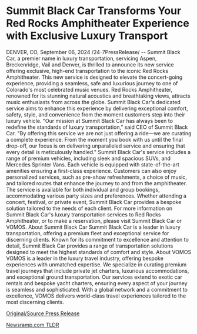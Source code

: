 # Summit Black Car Transforms Your Red Rocks Amphitheater Experience with Exclusive Luxury Transport

DENVER, CO, September 06, 2024 /24-7PressRelease/ -- Summit Black Car, a premier name in luxury transportation, servicing Aspen, Breckenridge, Vail and Denver, is thrilled to announce its new service offering exclusive, high-end transportation to the iconic Red Rocks Amphitheater. This new service is designed to elevate the concert-going experience, providing a seamless, safe and luxurious journey to one of Colorado's most celebrated music venues.  Red Rocks Amphitheater, renowned for its stunning natural acoustics and breathtaking views, attracts music enthusiasts from across the globe. Summit Black Car's dedicated service aims to enhance this experience by delivering exceptional comfort, safety, style, and convenience from the moment customers step into their luxury vehicle.  "Our mission at Summit Black Car has always been to redefine the standards of luxury transportation," said CEO of Summit Black Car. "By offering this service we are not just offering a ride—we are curating a complete experience. From the moment you book with us until the final drop-off, our focus is on delivering unparalleled service and ensuring that every detail is meticulously handled."  Summit Black Car's service includes a range of premium vehicles, including sleek and spacious SUVs, and Mercedes Sprinter Vans. Each vehicle is equipped with state-of-the-art amenities ensuring a first-class experience. Customers can also enjoy personalized services, such as pre-show refreshments, a choice of music, and tailored routes that enhance the journey to and from the amphitheater.  The service is available for both individual and group bookings, accommodating various party sizes and preferences. Whether attending a concert, festival, or private event, Summit Black Car provides a bespoke solution tailored to the needs of each client.  For more information on Summit Black Car's luxury transportation services to Red Rocks Amphitheater, or to make a reservation, please visit Summit Black Car or VOMOS.  About Summit Black Car Summit Black Car is a leader in luxury transportation, offering a premium fleet and exceptional service for discerning clients. Known for its commitment to excellence and attention to detail, Summit Black Car provides a range of transportation solutions designed to meet the highest standards of comfort and style.  About VOMOS VOMOS is a leader in the luxury travel industry, offering bespoke experiences with unmatched expertise. We specialize in curating premium travel journeys that include private jet charters, luxurious accommodations, and exceptional ground transportation. Our services extend to exotic car rentals and bespoke yacht charters, ensuring every aspect of your journey is seamless and sophisticated. With a global network and a commitment to excellence, VOMOS delivers world-class travel experiences tailored to the most discerning clients. 

[Original/Source Press Release](https://www.24-7pressrelease.com/press-release/514049/summit-black-car-transforms-your-red-rocks-amphitheater-experience-with-exclusive-luxury-transport) 

[Newsramp.com TLDR](https://newsramp.com/None) 